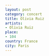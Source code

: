```yaml
---
layout: post
category: concert
title: Olivia Ruiz
artists: 
- Olivia Ruiz
place: 
- 104
country: France
city: Paris
---
```


